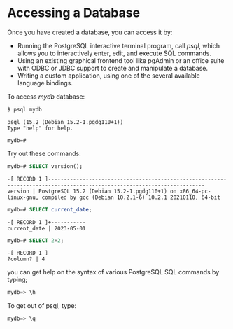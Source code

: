 # Accessing a Database

Once you have created a database, you can access it by:

- Running the PostgreSQL interactive terminal program, call *psql*, which allows you to interactively enter, edit, and execute SQL commands.
- Using an existing graphical frontend tool like pgAdmin or an office suite with ODBC or JDBC support to create and manipulate a database. 
- Writing a custom application, using one of the several available language bindings.


To access *mydb* database:

```sql
$ psql mydb
```

```output
psql (15.2 (Debian 15.2-1.pgdg110+1))
Type "help" for help.

mydb=# 
```

Try out these commands:

```sql
mydb=# SELECT version();
```

```output
-[ RECORD 1 ]------------------------------------------------------------------------------------------------------------------------
version | PostgreSQL 15.2 (Debian 15.2-1.pgdg110+1) on x86_64-pc-linux-gnu, compiled by gcc (Debian 10.2.1-6) 10.2.1 20210110, 64-bit
```

```sql
mydb=# SELECT current_date;
```

```output
-[ RECORD 1 ]+-----------
current_date | 2023-05-01
```

```sql
mydb=# SELECT 2+2;
```

```output
-[ RECORD 1 ]
?column? | 4
```

you can get help on the syntax of various PostgreSQL SQL commands by typing;

```sql
mydb=> \h
```

To get out of psql, type:

```sql
mydb=> \q
```
